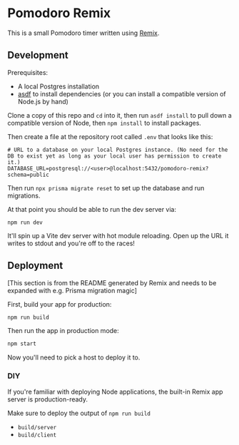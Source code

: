 # Pomodoro Remix

This is a small Pomodoro timer written using [Remix](https://remix.run/).

## Development

Prerequisites:

- A local Postgres installation
- [asdf](https://asdf-vm.com/) to install dependencies (or you can install a compatible version of Node.js by hand)

Clone a copy of this repo and `cd` into it, then run `asdf install` to pull down a compatible version of Node, then `npm install` to install packages.

Then create a file at the repository root called `.env` that looks like this:

```
# URL to a database on your local Postgres instance. (No need for the DB to exist yet as long as your local user has permission to create it.)
DATABASE_URL=postgresql://<user>@localhost:5432/pomodoro-remix?schema=public
```

Then run `npx prisma migrate reset` to set up the database and run migrations.

At that point you should be able to run the dev server via:

```
npm run dev
```

It'll spin up a Vite dev server with hot module reloading. Open up the URL it writes to stdout and you're off to the races!

## Deployment

[This section is from the README generated by Remix and needs to be expanded with e.g. Prisma migration magic]

First, build your app for production:

```sh
npm run build
```

Then run the app in production mode:

```sh
npm start
```

Now you'll need to pick a host to deploy it to.

### DIY

If you're familiar with deploying Node applications, the built-in Remix app server is production-ready.

Make sure to deploy the output of `npm run build`

- `build/server`
- `build/client`
